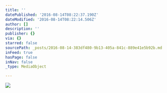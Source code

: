 ```yaml
---
title: ''
datePublished: '2016-08-14T08:22:37.190Z'
dateModified: '2016-08-14T08:22:14.506Z'
author: []
description: ''
publisher: {}
via: {}
starred: false
sourcePath: _posts/2016-08-14-383df480-9b13-405a-841c-889e41e5b92b.md
inFeed: true
hasPage: false
inNav: false
_type: MediaObject

---
```

![](https://the-grid-user-content.s3-us-west-2.amazonaws.com/bb874eed-25a3-4ebc-b0f2-a0507ac8e5fd.jpg)
